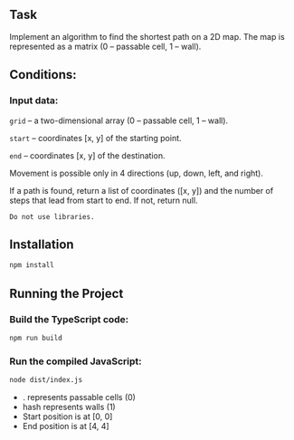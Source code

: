 ## Task

Implement an algorithm to find the shortest path on a 2D map. The map is represented as a matrix (0 – passable cell, 1 – wall).

## Conditions:

### Input data:

`grid` – a two-dimensional array (0 – passable cell, 1 – wall).

`start` – coordinates [x, y] of the starting point.

`end` – coordinates [x, y] of the destination.

Movement is possible only in 4 directions (up, down, left, and right).

If a path is found, return a list of coordinates ([x, y]) and the
number of steps that lead from start to end. If not, return null.

`Do not use libraries.`

## Installation

```bash
npm install
```

## Running the Project

### Build the TypeScript code:

```bash
npm run build
```

### Run the compiled JavaScript:

```bash
node dist/index.js
```

- . represents passable cells (0)
- hash represents walls (1)
- Start position is at [0, 0]
- End position is at [4, 4]
